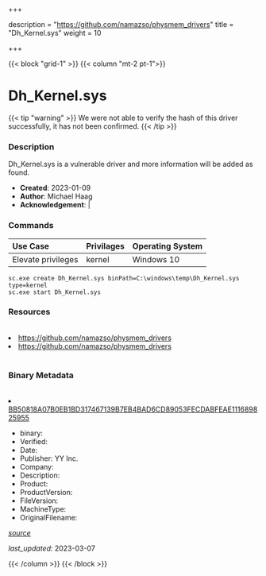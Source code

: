 +++

description = "https://github.com/namazso/physmem_drivers"
title = "Dh_Kernel.sys"
weight = 10

+++


{{< block "grid-1" >}}
{{< column "mt-2 pt-1">}}




# Dh_Kernel.sys 


{{< tip "warning" >}}
We were not able to verify the hash of this driver successfully, it has not been confirmed.
{{< /tip >}}




### Description


Dh_Kernel.sys is a vulnerable driver and more information will be added as found.


- **Created**: 2023-01-09
- **Author**: Michael Haag
- **Acknowledgement**:  | [](https://twitter.com/)

### Commands

| Use Case | Privilages | Operating System | 
|:---- | ---- | ---- |
| Elevate privileges | kernel | Windows 10 |

```
sc.exe create Dh_Kernel.sys binPath=C:\windows\temp\Dh_Kernel.sys type=kernel
sc.exe start Dh_Kernel.sys
```

### Resources
<br>


<li><a href=" https://github.com/namazso/physmem_drivers"> https://github.com/namazso/physmem_drivers</a></li>

<li><a href=" https://github.com/namazso/physmem_drivers"> https://github.com/namazso/physmem_drivers</a></li>


<br>


### Binary Metadata
<br>



<li><a href="https://www.virustotal.com/gui/file/BB50818A07B0EB1BD317467139B7EB4BAD6CD89053FECDABFEAE111689825955">BB50818A07B0EB1BD317467139B7EB4BAD6CD89053FECDABFEAE111689825955</a></li>



- binary: 
- Verified: 
- Date: 
- Publisher: YY Inc.
- Company: 
- Description: 
- Product: 
- ProductVersion: 
- FileVersion: 
- MachineType: 
- OriginalFilename: 

[*source*](https://github.com/magicsword-io/LOLDrivers/tree/main/yaml/dh_kernel.sys.yml)

*last_updated:* 2023-03-07


{{< /column >}}
{{< /block >}}
